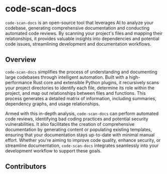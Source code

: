 # code-scan-docs

`code-scan-docs` is an open-source tool that leverages AI to analyze your codebase, generating comprehensive documentation and conducting automated code reviews. By scanning your project's files and mapping their relationships, it provides valuable insights into dependencies and potential code issues, streamlining development and documentation workflows.

## Overview

`code-scan-docs` simplifies the process of understanding and documenting large codebases through intelligent automation. Built with a high-performance Rust core and extensible Python plugins, it recursively scans your project directories to identify each file, determine its role within the project, and map out relationships between files and functions. This process generates a detailed matrix of information, including summaries, dependency graphs, and usage relationships.

Armed with this in-depth analysis, `code-scan-docs` can perform automated code reviews, identifying bad coding practices and potential security vulnerabilities. It also facilitates the creation of comprehensive documentation by generating content or populating existing templates, ensuring that your documentation stays up-to-date with minimal manual effort. Whether you're aiming to improve code quality, enhance security, or streamline documentation, `code-scan-docs` integrates seamlessly into your development workflow to support these goals.

## Contributors

<!-- ALL-CONTRIBUTORS-LIST:START - Do not remove or modify this section -->
<!-- prettier-ignore-start -->
<!-- markdownlint-disable -->

<!-- markdownlint-restore -->
<!-- prettier-ignore-end -->

<!-- ALL-CONTRIBUTORS-LIST:END -->
